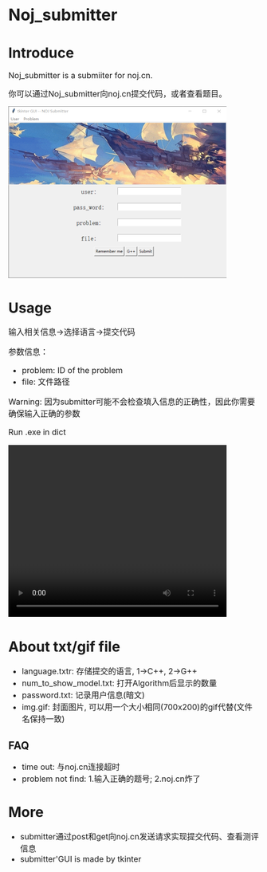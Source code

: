 <font size = 6>Noj_submitter</font>
-------
<h1>Introduce</h1>
<font size = 3>
Noj_submitter is a submiiter for noj.cn.  

你可以通过Noj_submitter向noj.cn提交代码，或者查看题目。
</font>

<img src = "over_view.png" width="438" height = "345"></img>

<h1>Usage</h1>
<font size = 3>
输入相关信息->选择语言->提交代码

参数信息：  
<ul>
    <li>problem: ID of the problem  </li>
    <li>file: 文件路径</li>
</ul>
Warning: 因为submitter可能不会检查填入信息的正确性，因此你需要确保输入正确的参数

Run .exe in dict  
<!-- <iframe height=438 width=345 src="demo.mp4"></iframe> -->

<video width="438" height="345" controls>
  <source src="demo.mp4" type="video/mp4">
  <!-- <source src="movie.ogg" type="video/ogg"> -->
</video> 

</font>

<h1>About txt/gif file</h1>
<font size = 3>
<ul>
    <li>language.txtr: 存储提交的语言, 1->C++, 2->G++</li>
    <li>num_to_show_model.txt: 打开Algorithm后显示的数量</li>
    <li>password.txt: 记录用户信息(暗文)</li>
    <li>img.gif: 封面图片, 可以用一个大小相同(700x200)的gif代替(文件名保持一致)</li>
</ul>
</font>
 
<h2>FAQ</h2>
<font size = 3>
<ul>
    <li>time out: 与noj.cn连接超时</li>
    <li>problem not find: 1.输入正确的题号; 2.noj.cn炸了</li>
</ul>
</font>


<h1>More</h1>
<font size = 3>
<ul>
<li>submitter通过post和get向noj.cn发送请求实现提交代码、查看测评信息</li>
<li>submitter'GUI is made by tkinter</li>
<rl>
</font>